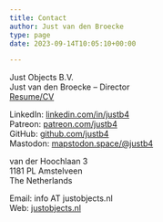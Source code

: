 ```yaml
---
title: Contact
author: Just van den Broecke
type: page
date: 2023-09-14T10:05:10+00:00

---
```

Just Objects B.V.  
Just van den Broecke &#8211; Director  
[Resume/CV][1]
 
LinkedIn: [linkedin.com/in/justb4][6]  
Patreon: [patreon.com/justb4][2]    
GitHub: [github.com/justb4][3]    
Mastodon: [mapstodon.space/@justb4][4]  

van der Hoochlaan 3  
1181 PL Amstelveen  
The Netherlands

Email: info AT justobjects.nl  
Web: [justobjects.nl][5]

 [1]: https://files.justobjects.nl/doc/cv.html
 [2]: https://patreon.com/justb4
 [3]: https://github.com/justb4
 [4]: https://mapstodon.space/@justb4
 [5]: https://justobjects.nl
 [6]: https://www.linkedin.com/in/justb4
